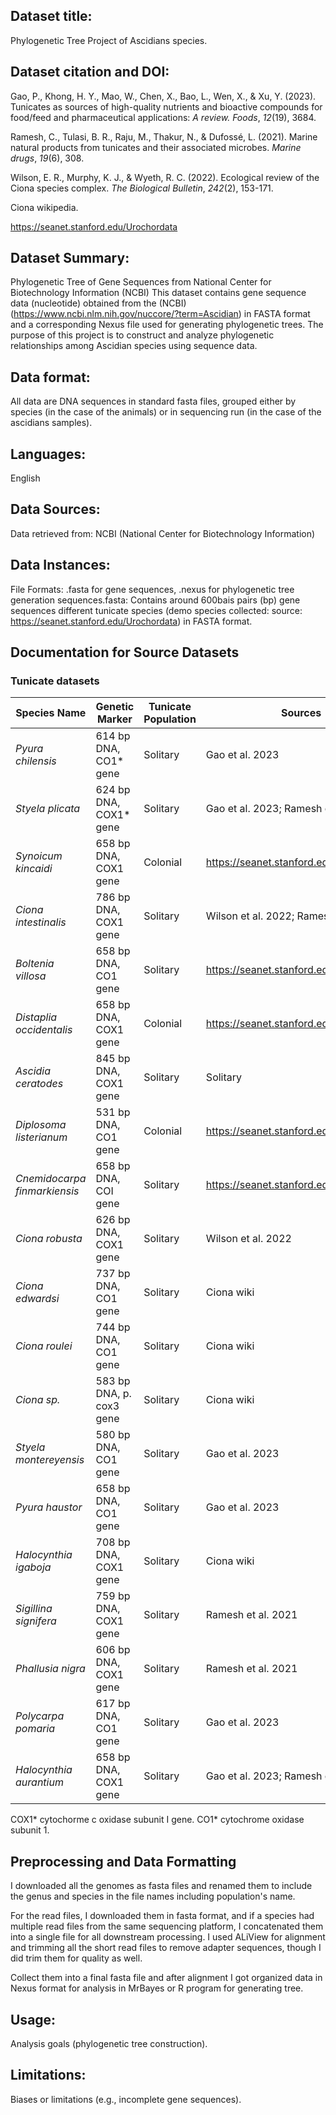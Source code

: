## Dataset title: 
Phylogenetic Tree Project of Ascidians species.

## Dataset citation and DOI:
Gao, P., Khong, H. Y., Mao, W., Chen, X., Bao, L., Wen, X., & Xu, Y. (2023). Tunicates as sources of high-quality nutrients and bioactive compounds for food/feed and pharmaceutical applications: *A review. Foods*, *12*(19), 3684.

Ramesh, C., Tulasi, B. R., Raju, M., Thakur, N., & Dufossé, L. (2021). Marine natural products from tunicates and their associated microbes. *Marine drugs*, *19*(6), 308.

Wilson, E. R., Murphy, K. J., & Wyeth, R. C. (2022). Ecological review of the Ciona species complex. *The Biological Bulletin*, *242*(2), 153-171.

Ciona wikipedia.

https://seanet.stanford.edu/Urochordata


## Dataset Summary:
Phylogenetic Tree of Gene Sequences from National Center for Biotechnology Information (NCBI)
This dataset contains gene sequence data (nucleotide) obtained from the (NCBI) (https://www.ncbi.nlm.nih.gov/nuccore/?term=Ascidian) in FASTA format and a corresponding Nexus file used for generating phylogenetic trees. The purpose of this project is to construct and analyze phylogenetic relationships among Ascidian species using sequence data.

## Data format:
All data are DNA sequences in standard fasta files, grouped either by species (in the case of the animals) or in sequencing run (in the case of the ascidians samples).

## Languages:
English

## Data Sources:
Data retrieved from: NCBI (National Center for Biotechnology Information)

## Data Instances: 
File Formats: .fasta for gene sequences, .nexus for phylogenetic tree generation
sequences.fasta: Contains around 600bais pairs (bp) gene sequences different tunicate species (demo species collected: source: https://seanet.stanford.edu/Urochordata) in FASTA format.

## Documentation for Source Datasets
### Tunicate datasets

| Species Name  | Genetic Marker  | Tunicate Population   | Sources  |
|---|---|---|---|
| *Pyura chilensis* | 614 bp DNA, CO1* gene | Solitary | Gao et al. 2023 |
| *Styela plicata* | 624 bp DNA, COX1* gene | Solitary | Gao et al. 2023; Ramesh et al. 2021 |
| *Synoicum kincaidi* | 658 bp DNA, COX1 gene | Colonial | https://seanet.stanford.edu/Urochordata |
| *Ciona intestinalis* | 786 bp DNA, COX1 gene | Solitary | Wilson et al. 2022; Ramesh et al. 2021. |
| *Boltenia villosa* | 658 bp DNA, CO1 gene | Solitary | https://seanet.stanford.edu/Urochordata |
| *Distaplia occidentalis* | 658 bp DNA, COX1 gene | Colonial | https://seanet.stanford.edu/Urochordata |
| *Ascidia ceratodes* | 845 bp DNA, COX1 gene | Solitary | Solitary
| *Diplosoma listerianum* | 531 bp DNA, CO1 gene | Colonial | https://seanet.stanford.edu/Urochordata |
| *Cnemidocarpa finmarkiensis* | 658 bp DNA, COI gene | Solitary | https://seanet.stanford.edu/Urochordata |
| *Ciona robusta* | 626 bp DNA, COX1 gene | Solitary | Wilson et al. 2022 |
| *Ciona edwardsi* | 737 bp DNA, CO1 gene | Solitary | Ciona wiki |
| *Ciona roulei* | 744 bp DNA, CO1 gene | Solitary | Ciona wiki |
| *Ciona sp.* | 583 bp DNA, p. cox3 gene | Solitary | Ciona wiki |
| *Styela montereyensis* | 580 bp DNA, CO1 gene | Solitary | Gao et al. 2023 |
| *Pyura haustor* | 658 bp DNA, CO1 gene | Solitary | Gao et al. 2023 |
| *Halocynthia igaboja* | 708 bp DNA, COX1 gene | Solitary | Ciona wiki |
| *Sigillina signifera* | 759 bp DNA, COX1 gene | Solitary | Ramesh et al. 2021 |
| *Phallusia nigra* | 606 bp DNA, COX1 gene | Solitary | Ramesh et al. 2021 |
| *Polycarpa pomaria* | 617 bp DNA, CO1 gene | Solitary | Gao et al. 2023 |
| *Halocynthia aurantium*| 658 bp DNA, COX1 gene | Solitary | Gao et al. 2023; Ramesh et al. 2021 |


COX1* cytochorme c oxidase subunit I gene.
CO1* cytochrome oxidase subunit 1.

## Preprocessing and Data Formatting
I downloaded all the genomes as fasta files and renamed them to include the genus and species in the file names including population's name.

For the read files, I downloaded them in fasta format, and if a species had multiple read files from the same sequencing platform, I concatenated them into a single file for all downstream processing. I used ALiView for alignment and trimming all the short read files to remove adapter sequences, though I did trim them for quality as well. 

Collect them into a final fasta file and after alignment I got organized data in Nexus format for analysis in MrBayes or R program for generating tree.

## Usage: 
Analysis goals (phylogenetic tree construction).

## Limitations: 
Biases or limitations (e.g., incomplete gene sequences).
